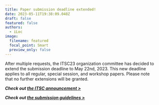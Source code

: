 ```yaml
---
title: Paper submission deadline extended!
date: 2023-05-11T19:38:09.048Z
draft: false
featured: false
authors:
  - iLoc
image:
  filename: featured
  focal_point: Smart
  preview_only: false
---
```

After multiple requests, the ITSC23 organization committee has decided to extend the submission deadline to May 22nd, 2023. This new deadline applies to all regular, special session, and workshop papers. Please note that no further extensions will be granted. 

***C﻿heck out [the ITSC announcement >](https://2023.ieee-itsc.org/2023/05/04/deadline-for-the-submission-of-workshop-tutorial-industrial-session-proposals-extended-to-march-8th/)***

***C﻿heck out [the submission guidelines >](/workshop2/cfp/)***